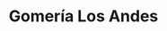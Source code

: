 ---
title: "Gomería Los Andes"
url: /san-martin-de-los-andes/gomeria-los-andes/
shop: neumáticos
---